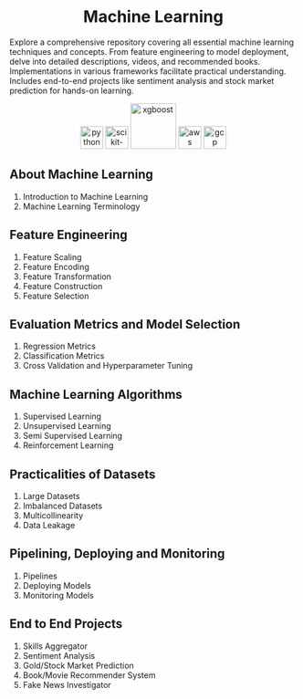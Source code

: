 <h1 align="center">Machine Learning</h1>
<p>Explore a comprehensive repository covering all essential machine learning techniques and concepts. From feature engineering to model deployment, delve into detailed descriptions, videos, and recommended books. Implementations in various frameworks facilitate practical understanding. Includes end-to-end projects like sentiment analysis and stock market prediction for hands-on learning.</p>


<p align="center"> 
    <img src="https://banner2.cleanpng.com/20180402/ioq/kisspng-python-logo-clojure-javascript-9-5ac25c2686ca38.9179638515226870145521.jpg" alt="python" width="40" height="40"/>
    <img src="https://e7.pngegg.com/pngimages/39/4/png-clipart-logo-scikit-learn-python-github-machine-learning-text-orange.png" alt="scikit-learn" width="40" height="40"/>
    <img src="https://www.intel.com/content/dam/www/central-libraries/us/en/images/2022-11/xgboost-logo-rwd.png.rendition.intel.web.480.360.png" alt="xgboost" width="80">
    <img src="https://upload.wikimedia.org/wikipedia/commons/thumb/9/93/Amazon_Web_Services_Logo.svg/2560px-Amazon_Web_Services_Logo.svg.png" alt="aws" width="40" height="40"/>
    <img src="https://banner2.cleanpng.com/20181106/gjq/kisspng-google-cloud-platform-cloud-computing-g-suite-appl-5be206cd8f3455.2142196015415395335866.jpg" alt="gcp" width="40" height="40"/>
</p>



## About Machine Learning
1. Introduction to Machine Learning
2. Machine Learning Terminology


## Feature Engineering
1. Feature Scaling
2. Feature Encoding
3. Feature Transformation
4. Feature Construction
5. Feature Selection


## Evaluation Metrics and Model Selection
1. Regression Metrics
2. Classification Metrics
3. Cross Validation and Hyperparameter Tuning


## Machine Learning Algorithms
1. Supervised Learning
2. Unsupervised Learning
3. Semi Supervised Learning
4. Reinforcement Learning


## Practicalities of Datasets
1. Large Datasets
2. Imbalanced Datasets
3. Multicollinearity
4. Data Leakage


## Pipelining, Deploying and Monitoring
1. Pipelines
2. Deploying Models
3. Monitoring Models


## End to End Projects
1. Skills Aggregator
2. Sentiment Analysis
3. Gold/Stock Market Prediction
4. Book/Movie Recommender System
5. Fake News Investigator